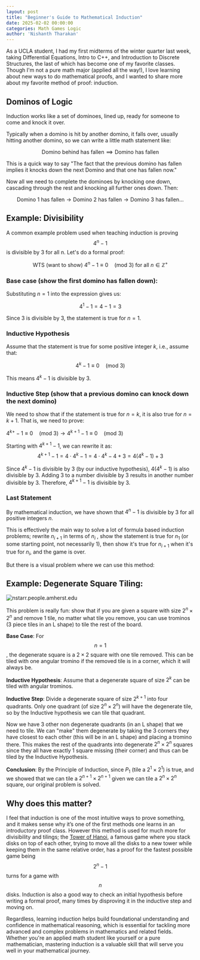 ```yaml
---
layout: post
title: "Beginner's Guide to Mathematical Induction"
date: 2025-02-02 00:00:00
categories: Math Games Logic 
author: 'Nishanth Tharakan'
---
```


<script type="text/x-mathjax-config">
  MathJax.Hub.Config({
    tex2jax: {
      inlineMath: [ ['$','$'], ["\$$","\$$"] ],
      processEscapes: true
    }
  });
</script>

<script type="text/javascript" charset="utf-8" 
src="https://cdn.mathjax.org/mathjax/latest/MathJax.js?config=TeX-AMS-MML_HTMLorMML,
https://vincenttam.github.io/javascripts/MathJaxLocal.js"></script>

As a UCLA student, I had my first midterms of the winter quarter last week, taking Differential Equations, Intro to C++, and Introduction to Discrete Structures, the last of which has become one of my favorite classes. Though I'm not a pure math major (applied all the way!), I love learning about new ways to do mathematical proofs, and I wanted to share more about my favorite method of proof: induction.

## Dominos of Logic

Induction works like a set of dominoes, lined up, ready for someone to come and knock it over.

Typically when a domino is hit by another domino, it falls over, usually hitting another domino, so we can write a little math statement like:

$$ \text{Domino behind has fallen} \implies \text{Domino has fallen} $$

This is a quick way to say "The fact that the previous domino has fallen implies it knocks down the next Domino and that one has fallen now." 
 
Now all we need to complete the dominoes by knocking one down, cascading through the rest and knocking all further ones down. Then:

$$ \text{Domino 1 has fallen} 
\rightarrow \text{Domino 2 has fallen} \rightarrow  \text{Domino 3 has fallen}  ...  $$

## Example: Divisibility

A common example problem used when teaching induction is proving $$4^n - 1$$ is divisible by 3 for all n. Let's do a formal proof:

$$ \text{WTS (want to show) } 4^n -1 \equiv 0 \quad(\text{mod 3}) \text{ for all } n \in \mathbb{Z}^+$$

### Base case (show the first domino has fallen down):

Substituting $n = 1$ into the expression gives us:

$$4^1 - 1 = 4 - 1 = 3$$

Since 3 is divisible by 3, the statement is true for $n = 1$.

### Inductive Hypothesis
Assume that the statement is true for some positive integer $k$, i.e., assume that:

$$ 4^k -1 \equiv 0 \quad(\text{mod 3}) $$

This means $4^k - 1$ is divisible by 3.

### Inductive Step (show that a previous domino can knock down the next domino)
We need to show that if the statement is true for $n = k$, it is also true for $n = k + 1$. That is, we need to prove:

$4^{k+} - 1 \equiv 0 \quad(\text{mod 3}) \rightarrow 4^{k+1} - 1 \equiv 0 \quad(\text{mod 3})$

Starting with $4^{k+1} - 1$, we can rewrite it as:
$$4^{k+1} - 1 = 4 \cdot 4^k - 1 = 4 \cdot 4^k - 4 + 3 = 4(4^k - 1) + 3$$

Since $4^k - 1$ is divisible by 3 (by our inductive hypothesis), $4(4^k - 1)$ is also divisible by 3. Adding 3 to a number divisible by 3 results in another number divisible by 3. Therefore, $4^{k+1} - 1$ is divisible by 3.

### Last Statement
By mathematical induction, we have shown that $4^n - 1$ is divisible by 3 for all positive integers $n$.

This is effectively the main way to solve a lot of formula based induction problems; rewrite $n_{i+1}$ in terms of $n_{i}$ , show the statement is true for $n_1$ (or some starting point, not necessarily 1), then show it's true for $n_{i+1}$ when it's true for $n_{i}$, and the game is over. 

But there is a visual problem where we can use this method: 

## Example: Degenerate Square Tiling:
<img src="https://nstarr.people.amherst.edu/trom/v-21.gif" alt="nstarr.people.amherst.edu"/>

This problem is really fun: show that if you are given a square with size $2^n \times 2^n$ and remove 1 tile, no matter what tile you remove, you can use trominos (3 piece tiles in an L shape) to tile the rest of the board.

**Base Case**: For $$n = 1$$, the degenerate square is a $2 \times 2$ square with one tile removed. This can be tiled with one angular tromino if the removed tile is in a corner, which it will always be.

**Inductive Hypothesis**: Assume that a degenerate square of size $2^k$ can be tiled with angular trominos.
    
**Inductive Step**: Divide a degenerate square of size $2^{k+1}$ into four quadrants. Only one quadrant (of size $2^n \times 2^n$) will have the degenerate tile, so by the Inductive hypothesis we can tile that quadrant.

Now we have 3 other non degenerate quadrants (in an L shape) that we need to tile. We can "make" them degenerate by taking the 3 corners they have closest to each other (this will be in an L shape) and placing a tromino there. This makes the rest of the quadrants into degenerate $2^n \times 2^n$ squares since they all have exactly 1 square missing (their corner) and thus can be tiled by the Inductive Hypothesis.

**Conclusion**: By the Principle of Induction, since $P_1$ (tile a $2^1 \times 2^1$) is true, and we showed that we can tile a $2^{n+1} \times 2^{n+1}$ given we can tile a $2^n \times 2^n$ square, our original problem is solved.                  

## Why does this matter?

I feel that induction is one of the most intuitive ways to prove something, and it makes sense why it’s one of the first methods one learns in an introductory proof class. However this method is used for much more for divisibility and tilings; the [Tower of Hanoi](https://en.wikipedia.org/wiki/Tower_of_Hanoi), a famous game where you stack disks on top of each other, trying to move all the disks to a new tower while keeping them in the same relative order, has a proof for the fastest possible game being $$2^n - 1$$ turns for a game with $$n$$ disks. Induction is also a good way to check an initial hypothesis before writing a formal proof, many times by disproving it in the inductive step and moving on. 

Regardless, learning induction helps build foundational understanding and confidence in mathematical reasoning, which is essential for tackling more advanced and complex problems in mathematics and related fields. Whether you're an applied math student like yourself or a pure mathematician, mastering induction is a valuable skill that will serve you well in your mathematical journey.

